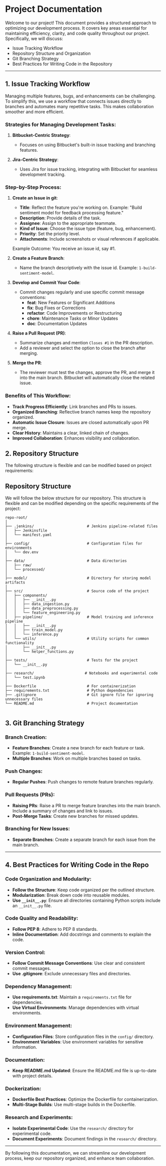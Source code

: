 # Project Documentation

Welcome to our project! This document provides a structured approach to optimizing our development process. It covers key areas essential for maintaining efficiency, clarity, and code quality throughout our project. Specifically, we will discuss:

- Issue Tracking Workflow
- Repository Structure and Organization
- Git Branching Strategy
- Best Practices for Writing Code in the Repository

---

## 1. Issue Tracking Workflow

Managing multiple features, bugs, and enhancements can be challenging. To simplify this, we use a workflow that connects issues directly to branches and automates many repetitive tasks. This makes collaboration smoother and more efficient.

### Strategies for Managing Development Tasks:

1. **Bitbucket-Centric Strategy**:
   - Focuses on using Bitbucket's built-in issue tracking and branching features.

2. **Jira-Centric Strategy**:
   - Uses Jira for issue tracking, integrating with Bitbucket for seamless development tracking.


### Step-by-Step Process:

1. **Create an Issue in git**:
   - **Title**: Reflect the feature you're working on. Example: "Build sentiment model for feedback processing feature."
   - **Description**: Provide details of the task.
   - **Assignee**: Assign to the appropriate teammate.
   - **Kind of Issue**: Choose the issue type (feature, bug, enhancement).
   - **Priority**: Set the priority level.
   - **Attachments**: Include screenshots or visual references if applicable.

   Example Outcome: You receive an issue id, say #1.

2. **Create a Feature Branch**:
   - Name the branch descriptively with the issue id. Example: `1-build-sentiment-model`.

3. **Develop and Commit Your Code**:
   - Commit changes regularly and use specific commit message conventions:
     - **feat**: New Features or Significant Additions
     - **fix**: Bug Fixes or Corrections
     - **refactor**: Code Improvements or Restructuring
     - **chore**: Maintenance Tasks or Minor Updates
     - **doc**: Documentation Updates

4. **Raise a Pull Request (PR)**:
   - Summarize changes and mention `Closes #1` in the PR description.
   - Add a reviewer and select the option to close the branch after merging.

5. **Merge the PR**:
   - The reviewer must test the changes, approve the PR, and merge it into the main branch. Bitbucket will automatically close the related issue.

### Benefits of This Workflow:
- **Track Progress Efficiently**: Link branches and PRs to issues.
- **Organized Branching**: Reflective branch names keep the repository organized.
- **Automatic Issue Closure**: Issues are closed automatically upon PR merge.
- **Clear History**: Maintains a clear, linked chain of changes.
- **Improved Collaboration**: Enhances visibility and collaboration.

## 2. Repository Structure

The following structure is flexible and can be modified based on project requirements:

## Repository Structure

We will follow the below structure for our repository. This structure is flexible and can be modified depending on the specific requirements of the project:

```plaintext
repo-root/
│
├── .jenkins/                        # Jenkins pipeline-related files
│   ├── Jenkinsfile
│   └── manifest.yaml
│
├── config/                          # Configuration files for environments
│   └── dev.env
│
├── data/                            # Data directories
│   ├── raw/
│   └── processed/
│
├── model/                           # Directory for storing model artifacts
│
├── src/                             # Source code of the project
│   ├── components/
│   │   ├── __init__.py
│   │   ├── data_ingestion.py
│   │   ├── data_preprocessing.py
│   │   └── feature_engineering.py
│   ├── pipeline/                    # Model training and inference pipeline
│   │   ├── __init__.py
│   │   ├── train_model.py
│   │   └── inference.py
│   └── utils/                       # Utility scripts for common functionality
│       ├── __init__.py
│       └── helper_functions.py
│
├── tests/                           # Tests for the project
│   └── __init__.py
│
├── research/                       # Notebooks and experimental code
│   └── test.ipynb
│
├── Dockerfile                       # For containerization
├── requirements.txt                 # Python dependencies
├── .gitignore                       # Git ignore file for ignoring unnecessary files
└── README.md                        # Project documentation


```

## 3. Git Branching Strategy

### Branch Creation:

- **Feature Branches**: Create a new branch for each feature or task. Example: `1-build-sentiment-model`.
- **Multiple Branches**: Work on multiple branches based on tasks.

### Push Changes:

- **Regular Pushes**: Push changes to remote feature branches regularly.

### Pull Requests (PRs):

- **Raising PRs**: Raise a PR to merge feature branches into the main branch. Include a summary of changes and link to issues.
- **Post-Merge Tasks**: Create new branches for missed updates.

### Branching for New Issues:

- **Separate Branches**: Create a separate branch for each issue from the main branch.

---

## 4. Best Practices for Writing Code in the Repo

### Code Organization and Modularity:

- **Follow the Structure**: Keep code organized per the outlined structure.
- **Modularization**: Break down code into reusable modules.
- **Use `__init__.py`**: Ensure all directories containing Python scripts include an `__init__.py` file.

### Code Quality and Readability:

- **Follow PEP 8**: Adhere to PEP 8 standards.
- **Inline Documentation**: Add docstrings and comments to explain the code.

### Version Control:

- **Follow Commit Message Conventions**: Use clear and consistent commit messages.
- **Use .gitignore**: Exclude unnecessary files and directories.

### Dependency Management:

- **Use requirements.txt**: Maintain a `requirements.txt` file for dependencies.
- **Use Virtual Environments**: Manage dependencies with virtual environments.

### Environment Management:

- **Configuration Files**: Store configuration files in the `config/` directory.
- **Environment Variables**: Use environment variables for sensitive information.

### Documentation:

- **Keep README.md Updated**: Ensure the README.md file is up-to-date with project details.

### Dockerization:

- **Dockerfile Best Practices**: Optimize the Dockerfile for containerization.
- **Multi-Stage Builds**: Use multi-stage builds in the Dockerfile.

### Research and Experiments:

- **Isolate Experimental Code**: Use the `research/` directory for experimental code.
- **Document Experiments**: Document findings in the `research/` directory.

---

By following this documentation, we can streamline our development process, keep our repository organized, and enhance team collaboration.


